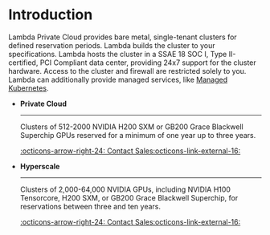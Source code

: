 # Introduction

Lambda Private Cloud provides bare metal, single-tenant clusters for defined reservation periods. Lambda builds the cluster to your specifications. Lambda hosts the cluster in a SSAE 18 SOC I, Type II-certified, PCI Compliant data center, providing 24x7 support for the cluster hardware. Access to the cluster and firewall are restricted solely to you. Lambda can additionally provide managed services, like [Managed Kubernetes](/managed-kubernetes/index.md).

<div class="grid cards" markdown>

-   **Private Cloud**

    ---

    Clusters of 512-2000 NVIDIA H200 SXM or GB200 Grace Blackwell Superchip GPUs reserved for a minimum of one year up to three years.

    [:octicons-arrow-right-24: Contact Sales:octicons-link-external-16:](https://lambdalabs.com/talk-to-an-engineer)

-   **Hyperscale**

    ---

    Clusters of 2,000-64,000 NVIDIA GPUs, including NVIDIA H100 Tensorcore, H200 SXM, or GB200 Grace Blackwell Superchip, for reservations between three and ten years.

    [:octicons-arrow-right-24: Contact Sales:octicons-link-external-16:](https://lambdalabs.com/talk-to-an-engineer)

</div>

